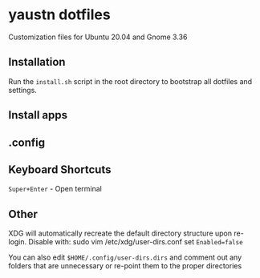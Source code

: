 # yaustn dotfiles

Customization files for Ubuntu 20.04 and Gnome 3.36

## Installation
Run the `install.sh` script in the root directory to bootstrap all dotfiles and settings.

## Install apps


## .config

## Keyboard Shortcuts

`Super+Enter` - Open terminal

## Other

XDG will automatically recreate the default directory structure upon re-login. Disable with:
sudo vim /etc/xdg/user-dirs.conf
set `Enabled=false`

You can also edit `$HOME/.config/user-dirs.dirs` and comment out any folders that are unnecessary or re-point them to the proper directories

